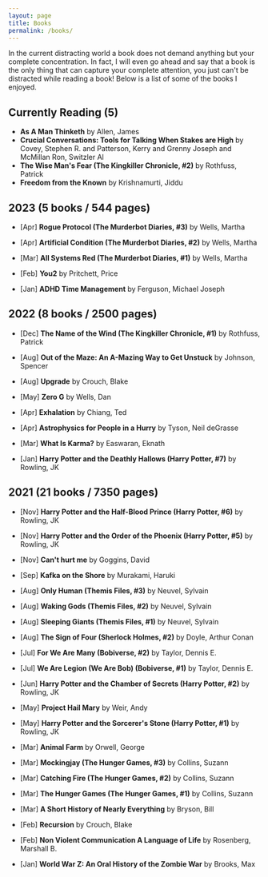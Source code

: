 ```yaml
---
layout: page
title: Books
permalink: /books/
---
```

In the current distracting world a book does not demand anything but your complete concentration. In fact, I will even go ahead and say that a book is the only thing that can capture your complete attention, you just can't be distracted while reading a book!
Below is a list of some of the books I enjoyed.

## Currently Reading (5)
* **As A Man Thinketh** by Allen, James
* **Crucial Conversations: Tools for Talking When Stakes are High** by Covey, Stephen R. and Patterson, Kerry and Grenny Joseph and McMillan Ron, Switzler Al
* **The Wise Man's Fear (The Kingkiller Chronicle, #2)** by Rothfuss, Patrick
* **Freedom from the Known** by Krishnamurti, Jiddu

## 2023 (5 books / 544 pages)
* [Apr] **Rogue Protocol (The Murderbot Diaries, #3)** by Wells, Martha

* [Apr] **Artificial Condition (The Murderbot Diaries, #2)** by Wells, Martha

* [Mar] **All Systems Red (The Murderbot Diaries, #1)** by Wells, Martha

* [Feb] **You2** by Pritchett, Price

* [Jan] **ADHD Time Management** by Ferguson, Michael Joseph

## 2022 (8 books / 2500 pages)
* [Dec] **The Name of the Wind (The Kingkiller Chronicle, #1)** by Rothfuss, Patrick

* [Aug] **Out of the Maze: An A-Mazing Way to Get Unstuck** by Johnson, Spencer

* [Aug] **Upgrade** by Crouch, Blake

* [May] **Zero G** by Wells, Dan

* [Apr] **Exhalation** by Chiang, Ted

* [Apr] **Astrophysics for People in a Hurry** by Tyson, Neil deGrasse

* [Mar] **What Is Karma?** by Easwaran, Eknath

* [Jan] **Harry Potter and the Deathly Hallows (Harry Potter, #7)** by Rowling, JK

## 2021 (21 books / 7350 pages)
* [Nov] **Harry Potter and the Half-Blood Prince (Harry Potter, #6)** by Rowling, JK

* [Nov] **Harry Potter and the Order of the Phoenix (Harry Potter, #5)** by Rowling, JK

* [Nov] **Can't hurt me** by Goggins, David 

* [Sep] **Kafka on the Shore** by Murakami, Haruki 

* [Aug] **Only Human (Themis Files, #3)** by Neuvel, Sylvain

* [Aug] **Waking Gods (Themis Files, #2)** by Neuvel, Sylvain

* [Aug] **Sleeping Giants (Themis Files, #1)** by Neuvel, Sylvain

* [Aug] **The Sign of Four (Sherlock Holmes, #2)** by Doyle, Arthur Conan 

* [Jul] **For We Are Many (Bobiverse, #2)** by Taylor, Dennis E.

* [Jul] **We Are Legion (We Are Bob) (Bobiverse, #1)** by Taylor, Dennis E.

* [Jun] **Harry Potter and the Chamber of Secrets (Harry Potter, #2)** by Rowling, JK

* [May] **Project Hail Mary** by Weir, Andy

* [May] **Harry Potter and the Sorcerer's Stone (Harry Potter, #1)** by Rowling, JK

* [Mar] **Animal Farm** by Orwell, George

* [Mar] **Mockingjay (The Hunger Games, #3)** by Collins, Suzann

* [Mar] **Catching Fire (The Hunger Games, #2)** by Collins, Suzann

* [Mar] **The Hunger Games (The Hunger Games, #1)** by Collins, Suzann

* [Mar] **A Short History of Nearly Everything** by  Bryson, Bill 

* [Feb] **Recursion** by Crouch, Blake

* [Feb] **Non Violent Communication A Language of Life** by Rosenberg, Marshall B.

* [Jan] **World War Z: An Oral History of the Zombie War** by Brooks, Max
